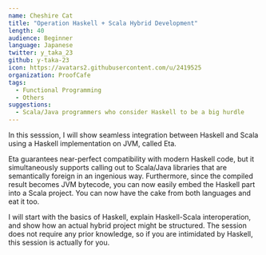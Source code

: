 ```yaml
---
name: Cheshire Cat
title: "Operation Haskell + Scala Hybrid Development"
length: 40
audience: Beginner
language: Japanese
twitter: y_taka_23
github: y-taka-23
icon: https://avatars2.githubusercontent.com/u/2419525
organization: ProofCafe
tags:
  - Functional Programming
  - Others
suggestions:
  - Scala/Java programmers who consider Haskell to be a big hurdle
---
```

In this sesssion, I will show seamless integration between Haskell and Scala using a Haskell implementation on JVM, called Eta.

Eta guarantees near-perfect compatibility with modern Haskell code, but it simultaneously supports calling out to Scala/Java libraries that are semantically foreign in an ingenious way. Furthermore, since the compiled result becomes JVM bytecode, you can now easily embed the Haskell part into a Scala project. You can now have the cake from both languages and eat it too.

I will start with the basics of Haskell, explain Haskell-Scala interoperation, and show how an actual hybrid project might be structured. The session does not require any prior knowledge, so if you are intimidated by Haskell, this session is actually for you.
